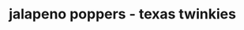 ---
servings:
notes: |-
  Very time consuming

  Make with jalapeno popper sauce:
  * ½ cup honey
  * 1 packet ranch seasoning mix
  * 3 teaspoons worcestershire sauce
  * 3 teaspoons prepared horseradish

  Instructions
  * In a small bowl, whisk together the ingredients until smooth
  * Serve as a dippin sauce with the poppers
directions: |-
  * Preheat a conventional oven to 400 degrees f
  * With a knife, cut out a long and narrow slit from the top of each pepper, remove the seeds. Keep the stems attached
  * Combine the brisket and bbq to taste, if using, stir in the cream cheese, onion powder and garlic in a medium bowl
  * Stuff the peppers with the brisket mixture and and then wrap each pepper with one slice of bacon and secure with a toothpick
  * Place a wire rack on top of a cookie sheet and arrange the peppers on top of the rack
  * Bake for about 25 to 30 minutes or until the bacon is crispy and the peppers have softened
  * Allow the peppers to cool to warm and serve
ingredients: |-
  * 12 jalapeno peppers
  * 1 cup chopped brisket
  * bbq sauce optional
  * 12 strips thick-cut bacon
  * ¾ to 1 8 ounce block cream cheese softened
  * 2 teaspoons onion powder
  * 2 teaspoons roasted garlic
rating: 5
ease: intermediate
category:
href: 'https://kentrollins.com/jalapeno-poppers/'
totalTime:
cookTime:
prepTime:
title: jalapeno poppers - texas twinkies
path: /jalapeno-poppers-texas-twinkies
---